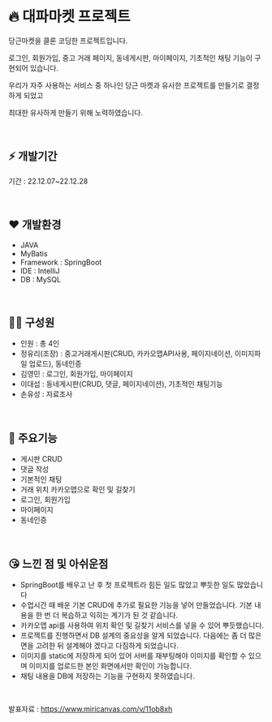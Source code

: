 # 🔥 대파마켓 프로젝트
<P>당근마켓을 클론 코딩한 프로젝트입니다.</P>
<P>로그인, 회원가입, 중고 거래 페이지, 동네게시판, 마이페이지, 기초적인 채팅 기능이 구현되어 있습니다. </P>
<P>우리가 자주 사용하는 서비스 중 하나인 당근 마켓과 유사한 프로젝트를 만들기로 결정하게 되었고 </P>
<p>최대한 유사하게 만들기 위해 노력하였습니다.</p>
<br>

## ⚡ 개발기간 

<P>기간 :  22.12.07~22.12.28</P>
<br>

##  ❤ 개발환경
- JAVA
- MyBatis
- Framework : SpringBoot
- IDE : IntelliJ
- DB : MySQL

<br>
  
## 🏃‍♂️ 구성원
- 인원 : 총 4인 
- 정유리(조장) : 중고거래게시판(CRUD, 카카오맵API사용, 페이지네이션, 이미지파일 업로드), 동네인증  
- 김영민 : 로그인, 회원가입, 마이페이지
- 이대섭 : 동네게시판(CRUD, 댓글, 페이지네이션), 기초적인 채팅기능
- 손유성 : 자료조사

<br>
  
## 🤩 주요기능
- 게시판 CRUD
- 댓글 작성
- 기본적인 채팅
- 거래 위치 카카오맵으로 확인 및 길찾기
- 로그인, 회원가입
- 마이페이지
- 동네인증

<br>
  
## 😘 느낀 점 및 아쉬운점
- SpringBoot를 배우고 난 후 첫 프로젝트라 힘든 일도 많았고 뿌듯한 일도 많았습니다
- 수업시간 때 배운 기본 CRUD에 추가로 필요한 기능을 넣어 만들었습니다. 기본 내용을 한 번 더 복습하고 익히는 계기가 된 것 같습니다.
- 카카오맵 api를 사용하여 위치 확인 및 길찾기 서비스를 넣을 수 있어 뿌듯했습니다.
- 프로젝트를 진행하면서 DB 설계의 중요성을 알게 되었습니다. 다음에는 좀 더 많은 면을 고려한 뒤 설계해야 겠다고 다짐하게 되었습니다.
- 이미지를 static에 저장하게 되어 있어 서버를 재부팅해야 이미지를 확인할 수 있으며 이미지를 업로드한 본인 화면에서만 확인이 가능합니다. 
- 채팅 내용을 DB에 저장하는 기능을 구현하지 못하였습니다. 


<BR>

발표자료 : https://www.miricanvas.com/v/11ob8xh









